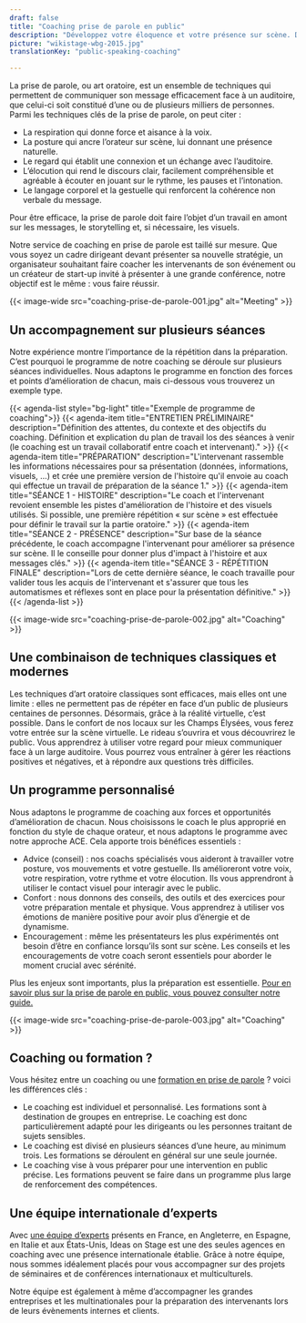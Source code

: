 ```yaml
---
draft: false
title: "Coaching prise de parole en public"
description: "Développez votre éloquence et votre présence sur scène. Devenez un leader charismatique."
picture: "wikistage-wbg-2015.jpg"
translationKey: "public-speaking-coaching"

---
```


La prise de parole, ou art oratoire, est un ensemble de techniques qui permettent de communiquer son message efficacement face à un auditoire, que celui-ci soit constitué d’une ou de plusieurs milliers de personnes. Parmi les techniques clés de la prise de parole, on peut citer :

* La respiration qui donne force et aisance à la voix.
* La posture qui ancre l’orateur sur scène, lui donnant une présence naturelle.
* Le regard qui établit une connexion et un échange avec l’auditoire.
* L’élocution qui rend le discours clair, facilement compréhensible et agréable à écouter en jouant sur le rythme, les pauses et l’intonation.
* Le langage corporel et la gestuelle qui renforcent la cohérence non verbale du message.

Pour être efficace, la prise de parole doit faire l’objet d’un travail en amont sur les messages, le storytelling et, si nécessaire, les visuels.

Notre service de coaching en prise de parole est taillé sur mesure. Que vous soyez un cadre dirigeant devant présenter sa nouvelle stratégie, un organisateur souhaitant faire coacher les intervenants de son événement ou un créateur de start-up invité à présenter à une grande conférence, notre objectif est le même : vous faire réussir.

{{< image-wide src="coaching-prise-de-parole-001.jpg" alt="Meeting" >}}

## Un accompagnement sur plusieurs séances

Notre expérience montre l’importance de la répétition dans la préparation. C’est pourquoi le programme de notre coaching se déroule sur plusieurs séances individuelles. Nous adaptons le programme en fonction des forces et points d’amélioration de chacun, mais ci-dessous vous trouverez un exemple type.

{{< agenda-list style="bg-light" title="Exemple de programme de coaching">}}
    {{< agenda-item title="ENTRETIEN PRÉLIMINAIRE" description="Définition des attentes, du contexte et des objectifs du coaching. Définition et explication du plan de travail los des séances à venir (le coaching est un travail collaboratif entre coach et intervenant)." >}}
    {{< agenda-item title="PRÉPARATION" description="L'intervenant rassemble les informations nécessaires pour sa présentation (données, informations, visuels, …) et crée une première version de l'histoire qu'il envoie au coach qui effectue un travail de préparation de la séance 1." >}}
    {{< agenda-item title="SÉANCE 1 - HISTOIRE" description="Le coach et l'intervenant revoient ensemble les pistes d'amélioration de l'histoire et des visuels utilisés. Si possible, une première répétition « sur scène » est effectuée pour définir le travail sur la partie oratoire." >}}
    {{< agenda-item title="SÉANCE 2 - PRÉSENCE" description="Sur base de la séance précédente, le coach accompagne l'intervenant pour améliorer sa présence sur scène. Il le conseille pour donner plus d'impact à l'histoire et aux messages clés." >}}
    {{< agenda-item title="SÉANCE 3 - RÉPÉTITION FINALE" description="Lors de cette dernière séance, le coach travaille pour valider tous les acquis de l'intervenant et s'assurer que tous les automatismes et réflexes sont en place pour la présentation définitive." >}}
{{< /agenda-list >}}

{{< image-wide src="coaching-prise-de-parole-002.jpg" alt="Coaching" >}}

## Une combinaison de techniques classiques et modernes

Les techniques d’art oratoire classiques sont efficaces, mais elles ont une limite : elles ne permettent pas de répéter en face d’un public de plusieurs centaines de personnes. Désormais, grâce à la réalité virtuelle, c’est possible. Dans le confort de nos locaux sur les Champs Élysées, vous ferez votre entrée sur la scène virtuelle. Le rideau s’ouvrira et vous découvrirez le public. Vous apprendrez à utiliser votre regard pour mieux communiquer face à un large auditoire. Vous pourrez vous entraîner à gérer les réactions positives et négatives, et à répondre aux questions très difficiles.

## Un programme personnalisé

Nous adaptons le programme de coaching aux forces et opportunités d’amélioration de chacun. Nous choisissons le coach le plus approprié en fonction du style de chaque orateur, et nous adaptons le programme avec notre approche ACE. Cela apporte trois bénéfices essentiels :

* Advice (conseil) : nos coachs spécialisés vous aideront à travailler votre posture, vos mouvements et votre gestuelle. Ils amélioreront votre voix, votre respiration, votre rythme et votre élocution. Ils vous apprendront à utiliser le contact visuel pour interagir avec le public.
* Confort : nous donnons des conseils, des outils et des exercices pour votre préparation mentale et physique. Vous apprendrez à utiliser vos émotions de manière positive pour avoir plus d’énergie et de dynamisme.
* Encouragement : même les présentateurs les plus expérimentés ont besoin d’être en confiance lorsqu’ils sont sur scène. Les conseils et les encouragements de votre coach seront essentiels pour aborder le moment crucial avec sérénité.

Plus les enjeux sont importants, plus la préparation est essentielle. [Pour en savoir plus sur la prise de parole en public, vous pouvez consulter notre guide.](/fr/guide-ultime-prise-de-parole-en-public/)

{{< image-wide src="coaching-prise-de-parole-003.jpg" alt="Coaching" >}}

## Coaching ou formation ?

Vous hésitez entre un coaching ou une [formation en prise de parole](/fr/formations-prise-de-parole-en-public/) ? voici les différences clés :

- Le coaching est individuel et personnalisé. Les formations sont à destination de groupes en entreprise. Le coaching est donc particulièrement adapté pour les dirigeants ou les personnes traitant de sujets sensibles.
- Le coaching est divisé en plusieurs séances d’une heure, au minimum trois. Les formations se déroulent en général sur une seule journée.
- Le coaching vise à vous préparer pour une intervention en public précise. Les formations peuvent se faire dans un programme plus large de renforcement des compétences.

## Une équipe internationale d’experts

Avec [une équipe d’experts](/fr/equipe/) présents en France, en Angleterre, en Espagne, en Italie et aux États-Unis, Ideas on Stage est une des seules agences en coaching avec une présence internationale établie. Grâce à notre équipe, nous sommes idéalement placés pour vous accompagner sur des projets de séminaires et de conférences internationaux et multiculturels.

Notre équipe est également à même d’accompagner les grandes entreprises et les multinationales pour la préparation des intervenants lors de leurs évènements internes et clients.
